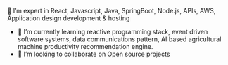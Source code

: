 👀 I’m expert in React, Javascript, Java, SpringBoot, Node.js, APIs, AWS, Application design development & hosting
- 🌱 I’m currently learning reactive programming stack, event driven software systems, data communications pattern, AI based agricultural machine productivity recommendation engine.
- 💞️ I’m looking to collaborate on Open source projects
